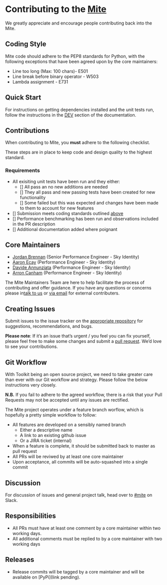 # Contributing to the [Mite](https://github.com/sky-uk/mite)

We greatly appreciate and encourage people contributing back into the Mite.

## Coding Style

Mite code should adhere to the PEP8 standards for Python, with the following
exceptions that have been agreed upon by the core maintainers:

 * Line too long (Max: 100 chars)- E501
 * Line break before binary operator - W503
 * Lambda assignment - E731

## Quick Start

For instructions on getting dependencies installed and the unit tests run,
follow the instructions in the [DEV](https://github.com/sky-uk/mite/blob/master/DEV.md)
section of the documentation.

## Contributions

When contributing to Mite, you **must** adhere to the
following checklist.

These steps are in place to keep code and design quality to the highest
standard.

### Requirements

  * All exisiting unit tests have been run and they either:
    - [] All pass an no new additions are needed
    - [] They all pass and new passing tests have been created for new functionality
    - [] Some failed but this was expected and changes have been made to them to account for new features
  * [] Submission meets coding standards outlined [above](##coding-style)
  * [] Performance benchmarking has been run and observations included in the PR description
  * [] Additional documentation added where poignant 

## Core Maintainers

  * [Jordan Brennan](https://github.com/jb098) (Senior Performance Engineer - Sky Identity)
  * [Aaron Ecay](https://github.com/aecay) (Performance Engineer - Sky Identity)
  * [Davide Annunziata](https://github.com/DavAnnunz) (Performance Engineer - Sky Identity)
  * [Arron Canham](https://github.com/arroncanhamskyuk) (Performance Engineer - Sky Identity)

The Mite Maintainers Team are here to help facilitate the process of contributing
and offer guidance. If you have any questions or concerns please in[talk to us](https://sky.slack.com/messages/mite)
or [via email](mailto:DL-Leeds-ID-PerformanceEngineering@sky.uk) for external contributers.

## Creating Issues

Submit issues to the issue tracker on the [appropriate
repository](https://github.com/sky-uk/mite) for suggestions,
recommendations, and bugs.

**Please note**: If it’s an issue that’s urgent / you feel you can fix yourself,
please feel free to make some changes and submit a [pull
request](https://github.com/sky-uk/mite/pulls). We’d love to see your contributions.

## Git Workflow

With Toolkit being an open source project, we need to take greater care than
ever with our Git workflow and strategy. Please follow the below instructions
very closely.

**N.B.** If you fail to adhere to the agreed workflow, there is a risk that your
Pull Requests may not be accepted until any issues are rectified.

The Mite project operates under a feature branch worflow, which is hopefully
a pretty simple workflow to follow:

 * All features are developed on a sensibly named branch
   - Either a descriptive name
   - A link to an existing github issue
   - Or a JIRA ticket (internal)
 * When a feature is complete, it should be submitted back to master as pull request
 * All PRs will be reviwed by at least one core maintainer
 * Upon acceptance, all commits will be auto-squashed into a single commit

## Discussion

For discussion of issues and general project talk, head over to
[#mite](http://sky.slack.com/messages/mite) on Slack.

## Responsibilities

* All PRs must have at least one comment by a core maintainer within two working days.
* All additional comments must be replied to by a core maintainer with two working days

## Releases

* Release commits will be tagged by a core maintainer and will be available on [PyPi](link pending).
